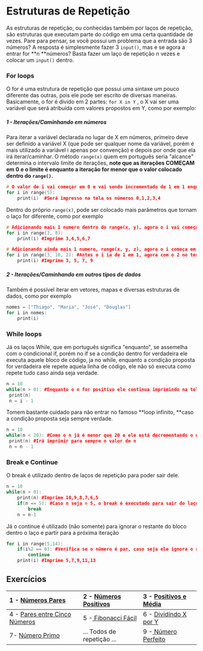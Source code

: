 # Estruturas de Repetição

As  estruturas de repetição, ou conhecidas também por laços de repetição, são estruturas que executam parte do código em uma certa quantidade de vezes. Pare para pensar, se você possui um problema que a entrada são 3 números? A resposta é simplesmente fazer 3 `input()`, mas e se agora a entrar for **n **números? Basta fazer um laço de repetição n vezes e colocar um `input()` dentro.

### For loops

O for é uma estrutura de repetição que possui uma sintaxe um pouco diferente das outras, pois ele pode ser escrito de diversas maneiras. Basicamente, o for é divido em 2 partes: `for X in Y` , o X vai ser uma variável que será atribuída com valores propostos em Y, como por exemplo:

##### 1 - Iterações/Caminhando em números

Para iterar a variável declarada no lugar de X em números, primeiro deve ser definido a variável X \(que pode ser qualquer nome da variável, porém é mais utilizado a variável i apenas por convenção\) e depois por onde que ela irá iterar/caminhar. O método `range(x)` quem em português seria "alcance" determina o intervalo limite de iterações, **note que as iterações COMEÇAM em 0** **e o limite é enquanto a iteração for menor que o valor colocado dentro do **`range()`**.**

```cpp
# O valor de i vai começar em 0 e vai sendo incrementado de 1 em 1 enquanto i < 5
for i in range(5):
    print(i)  #Será impresso na tela os números 0,1,2,3,4
```

Dentro do próprio `range(x)`, pode ser colocado mais parâmetros que tornam o laço for diferente, como por exemplo

```cpp
# Adicionando mais 1 numero dentro do range(x, y), agora o i vai começar em x e continua enquanto x < y
for i in range(3, 8):
    print(i) #Imprime 3,4,5,6,7

# Adicionando ainda mais 1 numero, range(x, y, z), agora o i começa em x, vai até y e vai pulando de z em z
for i in range(3, 10, 2): #Antes o i ia de 1 em 1, agora com o 2 no terceiro parâmetro ele irá de 2 em 2
    print(i) #Imprime 3, 5, 7, 9
```

##### 2 - Iterações/Caminhando em outros tipos de dados

Também é possível iterar em vetores, mapas e diversas estruturas de dados, como por exemplo

```cpp
nomes = ["Thiago", "Maria", "José", "Douglas"]
for i in nomes:
    print(i)
```

### **While loops**

Já os laços While, que em português significa "enquanto", se assemelha com o condicional if, porém no if se a condição dentro for verdadeira ele executa aquele bloco de código, ja no while, enquanto a condição proposta for verdadeira ele repete aquela linha de código, ele não só executa como repete tudo caso ainda seja verdade.

```cpp
n = 10
while(n > 0): #Enquanto o n for positivo ele continua imprimindo na tela e a cada iteração ele diminui uma unidade de n
 print(n)
 n = i - 1
```

Tomem bastante cuidado para não entrar no famoso **loop infinito, **caso a condição proposta seja sempre verdade.

```cpp
n = 10
while(n < 20): #Como o n já é menor que 20 e ele está decrementando o n, a condição de dentro SEMPRE será verdade
 print(n) #Irá imprimir para sempre o valor de n
 n = n - 1
```

### Break e Continue

O break é utilizado dentro de laços de repetição para poder sair dele.

```cpp
n = 10
while(n > 0):
    print(n) #Imprime 10,9,8,7,6,5
    if(n == 5): #Caso n seja = 5, o break é executado para sair do laço
        break
    n = n-1
```

Já o continue é utilizado \(não somente\)  para ignorar o restante do bloco dentro o laço e partir para a próxima iteração

```cpp
for i in range(5,14):
    if(i%2 == 0): #Verifica se o número é par, caso seja ele ignora o resto do código e vai para o próximo número
        continue
    print(i) #Imprime 5,7,9,11,13
```

## Exercícios

| 1 - [Números Pares](https://www.urionlinejudge.com.br/judge/pt/problems/view/1059) | 2 - [Números Positivos](https://www.urionlinejudge.com.br/judge/pt/problems/view/1060) | 3 - [Positivos e Média](https://www.urionlinejudge.com.br/judge/pt/problems/view/1064) |
| :--- | :--- | :--- |
| 4 - [Pares entre Cinco Números](https://www.urionlinejudge.com.br/judge/pt/problems/view/1065) | 5 -[ Fibonacci Fácil](https://www.urionlinejudge.com.br/judge/pt/problems/view/1151) | 6 - [Dividindo X por Y](https://www.urionlinejudge.com.br/judge/pt/problems/view/1116) |
| 7-   [Número Primo](https://www.urionlinejudge.com.br/judge/pt/problems/view/1165) | ... Todos de repetição ... | 9 -[ Número Perfeito](https://www.urionlinejudge.com.br/judge/pt/problems/view/1164) |




